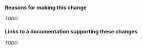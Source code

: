 ### Reasons for making this change

_TODO_

### Links to a documentation supporting these changes

_TODO_
